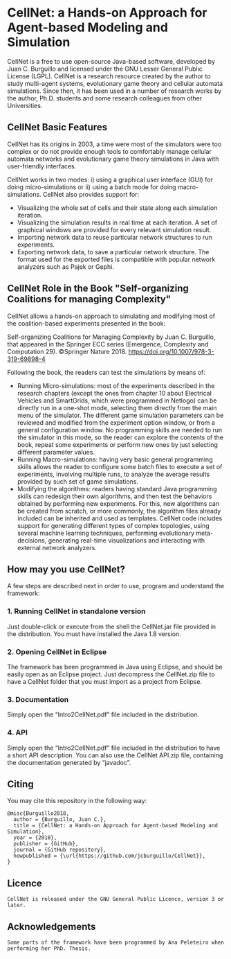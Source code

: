 # CellNet: a Hands-on Approach for Agent-based Modeling and Simulation

CellNet is a free to use open-source Java-based software, developed by Juan C. Burguillo and licensed under the GNU Lesser General Public License (LGPL). CellNet is a research resource created by the author to study multi-agent systems, evolutionary game theory and cellular automata simulations. Since then, it has been used in a number of research works by the author, Ph.D. students and some research colleagues from other Universities.


## CellNet Basic Features
CellNet has its origins in 2003, a time were most of the simulators were too complex or do not provide enough tools to comfortably manage cellular automata networks and evolutionary game theory simulations in Java with user-friendly interfaces.

CellNet works in two modes: i) using a graphical user interface (GUI) for doing micro-simulations or ii) using a batch mode for doing macro-simulations. CellNet also provides support for:

- Visualizing the whole set of cells and their state along each simulation iteration.
- Visualizing the simulation results in real time at each iteration. A set of graphical windows are provided for every relevant simulation result.
- Importing network data to reuse particular network structures to run experiments.
- Exporting network data, to save a particular network structure. The format used for the exported files is compatible with popular network analyzers such as Pajek or Gephi.


## CellNet Role in the Book "Self-organizing Coalitions for managing Complexity"
CellNet allows a hands-on approach to simulating and modifying most of the coalition-based experiments presented in the book:

Self-organizing Coalitions for Managing Complexity by Juan C. Burguillo, that appeared in the Springer ECC series (Emergence, Complexity and Computation 29). ©Springer Nature 2018. https://doi.org/10.1007/978-3-319-69898-4

Following the book, the readers can test the simulations by means of:

- Running Micro-simulations: most of the experiments described in the research chapters (except the ones from chapter 10 about Electrical Vehicles and SmartGrids, which were programmed in Netlogo) can be directly run in a one-shot mode, selecting them directly from the main menu of the simulator. The different game simulation parameters can be reviewed and modified from the experiment option window, or from a general configuration window. No programming skills are needed to run the simulator in this mode, so the reader can explore the contents of the book, repeat some experiments or perform new ones by just selecting different parameter values.
- Running Macro-simulations: having very basic general programming skills allows the reader to configure some batch files to execute a set of experiments, involving multiple runs, to analyze the average results provided by such set of game simulations.
- Modifying the algorithms: readers having standard Java programming skills can redesign their own algorithms, and then test the behaviors obtained by performing new experiments. For this, new algorithms can be created from scratch, or more commonly, the algorithm files already included can be inherited and used as templates. CellNet code includes support for generating different types of complex topologies, using several machine learning techniques, performing evolutionary meta-decisions, generating real-time visualizations and interacting with external network analyzers.

## How may you use CellNet?

A few steps are described next in order to use, program and understand the framework:

### 1. Running CellNet in standalone version
Just double-click or execute from the shell the CellNet.jar file provided in the distribution. You must have installed the Java 1.8 version.

### 2. Opening CellNet in Eclipse
The framework has been programmed in Java using Eclipse, and should be easily open as an Eclipse project. Just decompress the CellNet.zip file to have a CellNet folder that you must import as a project from Eclipse.

### 3. Documentation
Simply open the “Intro2CellNet.pdf” file included in the distribution.

### 4. API
Simply open the “Intro2CellNet.pdf” file included in the distribution to have a short API description. You can also use the CellNet API.zip file, containing the documentation generated by “javadoc”.


## Citing

You may cite this repository in the following way:
```
@misc{Burguillo2018,
  author = {Burguillo, Juan C.},
  title = {CellNet: a Hands-on Approach for Agent-based Modeling and Simulation},
  year = {2018},
  publisher = {GitHub},
  journal = {GitHub repository},
  howpublished = {\url{https://github.com/jcburguillo/CellNet}},
}
```

## Licence

    CellNet is released under the GNU General Public Licence, version 3 or later.


## Acknowledgements

    Some parts of the framework have been programmed by Ana Peleteiro when performing her PhD. Thesis.
